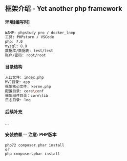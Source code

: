 ## 框架介绍 - Yet another php framework

#### 环境[编写时]
```bash
WAMP: phpstudy pro / docker_lnmp
工具: PHPstorm / VSCode
php: 7.0
mysql: 8.0
数据库/数据表: test/test
账户/密码: root/root
```

#### 目录结构
```bash
入口文件: index.php
MVC目录: app
框架核心文件: kerne.php
配置目录: core\conf
框架组件目录：core\lib
日志目录: log
```
#### 后续补充
...

#### 安装依赖 -- 注意: PHP版本
```
php72 composer.phar install
or
php composer.phar install
```